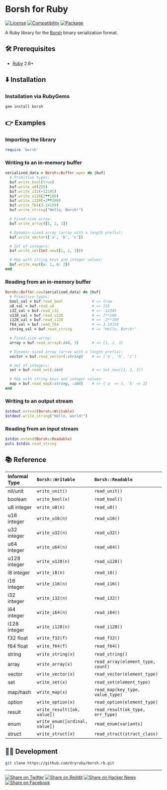 # Borsh for Ruby

[![License](https://img.shields.io/badge/license-Public%20Domain-blue.svg)](https://unlicense.org)
[![Compatibility](https://img.shields.io/badge/ruby-2.6%2B-blue)](https://rubygems.org/gems/borsh)
[![Package](https://img.shields.io/gem/v/borsh)](https://rubygems.org/gems/borsh)

A Ruby library for the [Borsh] binary serialization format.

[Borsh]: https://borsh.io

## 🛠️ Prerequisites

- [Ruby](https://ruby-lang.org) 2.6+

## ⬇️ Installation

### Installation via RubyGems

```bash
gem install borsh
```

## 👉 Examples

### Importing the library

```ruby
require 'borsh'
```

### Writing to an in-memory buffer

```ruby
serialized_data = Borsh::Buffer.open do |buf|
  # Primitive types:
  buf.write_bool(true)
  buf.write_u8(255)
  buf.write_i32(-12345)
  buf.write_u128(2**100)
  buf.write_i128(-2**100)
  buf.write_f64(3.14159)
  buf.write_string("Hello, Borsh!")

  # Fixed-size array:
  buf.write_array([1, 2, 3])

  # Dynamic-sized array (array with a length prefix):
  buf.write_vector(['a', 'b', 'c'])

  # Set of integers:
  buf.write_set(Set.new([1, 2, 3]))

  # Map with string keys and integer values:
  buf.write_map({a: 1, b: 2})
end
```

### Reading from an in-memory buffer

```ruby
Borsh::Buffer.new(serialized_data) do |buf|
  # Primitive types:
  bool_val = buf.read_bool             # => true
  u8_val = buf.read_u8                 # => 255
  i32_val = buf.read_i32               # => -12345
  u128_val = buf.read_u128             # => 2**100
  i128_val = buf.read_i128             # => -2**100
  f64_val = buf.read_f64               # => 3.14159
  string_val = buf.read_string         # => "Hello, Borsh!"

  # Fixed-size array:
  array = buf.read_array(:i64, 3)      # => [1, 2, 3]

  # Dynamic-sized array (array with a length prefix):
  vector = buf.read_vector(:string)    # => ['a', 'b', 'c']

  # Set of integers:
  set = buf.read_set(:i64)             # => Set.new([1, 2, 3])

  # Map with string keys and integer values:
  map = buf.read_map(:string, :i64)    # => {'a' => 1, 'b' => 2}
end
```

### Writing to an output stream

```ruby
$stdout.extend(Borsh::Writable)
$stdout.write_string("Hello, world!")
```

### Reading from an input stream

```ruby
$stdin.extend(Borsh::Readable)
puts $stdin.read_string
```

## 📚 Reference

| Informal Type | `Borsh::Writable` | `Borsh::Readable` |
| :------------ | :---------------- | :---------------- |
| nil/unit | `write_unit()` | `read_unit()` |
| boolean | `write_bool(x)` | `read_bool()` |
| u8 integer | `write_u8(n)` | `read_u8()` |
| u16 integer | `write_u16(n)` | `read_u16()` |
| u32 integer | `write_u32(n)` | `read_u32()` |
| u64 integer | `write_u64(n)` | `read_u64()` |
| u128 integer | `write_u128(n)` | `read_u128()` |
| i8 integer | `write_i8(n)` | `read_i8()` |
| i16 integer | `write_i16(n)` | `read_i16()` |
| i32 integer | `write_i32(n)` | `read_i32()` |
| i64 integer | `write_i64(n)` | `read_i64()` |
| i128 integer | `write_i128(n)` | `read_i128()` |
| f32 float | `write_f32(f)` | `read_f32()` |
| f64 float | `write_f64(f)` | `read_f64()` |
| string | `write_string(x)` | `read_string()` |
| array | `write_array(x)` | `read_array(element_type, count)` |
| vector | `write_vector(x)` | `read_vector(element_type)` |
| set | `write_set(x)` | `read_set(element_type)` |
| map/hash | `write_map(x)` | `read_map(key_type, value_type)` |
| option | `write_option(x)` | `read_option(element_type)` |
| result | `write_result([ok, value])` | `read_result(ok_type, err_type)` |
| enum | `write_enum([ordinal, value])` | `read_enum(variants)` |
| struct | `write_struct(x)` | `read_struct(struct_class)` |

## 👨‍💻 Development

```bash
git clone https://github.com/dryruby/borsh.rb.git
```

- - -

[![Share on Twitter](https://img.shields.io/badge/share%20on-twitter-03A9F4?logo=twitter)](https://twitter.com/share?url=https://github.com/dryruby/borsh.rb&text=Borsh+for+Ruby)
[![Share on Reddit](https://img.shields.io/badge/share%20on-reddit-red?logo=reddit)](https://reddit.com/submit?url=https://github.com/dryruby/borsh.rb&title=Borsh+for+Ruby)
[![Share on Hacker News](https://img.shields.io/badge/share%20on-hacker%20news-orange?logo=ycombinator)](https://news.ycombinator.com/submitlink?u=https://github.com/dryruby/borsh.rb&t=Borsh+for+Ruby)
[![Share on Facebook](https://img.shields.io/badge/share%20on-facebook-1976D2?logo=facebook)](https://www.facebook.com/sharer/sharer.php?u=https://github.com/dryruby/borsh.rb)
